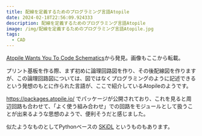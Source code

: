 ```yaml
---
title: 配線を定義するためのプログラミング言語Atopile
date: 2024-02-18T22:56:09.924333
description: 配線を定義するためのプログラミング言語Atopile
image: /img/配線を定義するためのプログラミング言語Atopile.jpg
tags:
  - CAD
---
```

[Atopile Wants You To Code Schematics](https://hackaday.com/2024/02/06/atopile-wants-you-to-code-schematics/)から発見。画像もここから転載。

プリント基板を作る際、まず初めに論理回路図を作り、その後配線図を作りますが、この論理回路図については、図ではなくプログラミングのように記述できるという発想のもとに作られた言語が、ここで紹介しているAtopileのようです。

https://packages.atopile.io/ でパッケージが公開されており、これを見ると周辺回路も合わせて、「よく使う組み合わせ」での回路をモジュールとして扱うことが出来るような思想のようで、便利そうだと感じました。

似たようなものとしてPythonベースの [SKiDL](https://github.com/devbisme/skidl) というものもあります。


